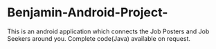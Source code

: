 # Benjamin-Android-Project-
This is an android application which connects the Job Posters and Job Seekers around you.
Complete code(Java) available on request. 

